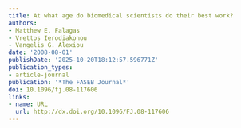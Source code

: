 ```yaml
---
title: At what age do biomedical scientists do their best work?
authors:
- Matthew E. Falagas
- Vrettos Ierodiakonou
- Vangelis G. Alexiou
date: '2008-08-01'
publishDate: '2025-10-20T18:12:57.596771Z'
publication_types:
- article-journal
publication: '*The FASEB Journal*'
doi: 10.1096/fj.08-117606
links:
- name: URL
  url: http://dx.doi.org/10.1096/FJ.08-117606
---
```

